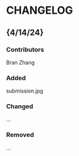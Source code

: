 # CHANGELOG

## {4/14/24}
### Contributors
Bran Zhang

### Added
submission.jpg

### Changed
...

### Removed
...